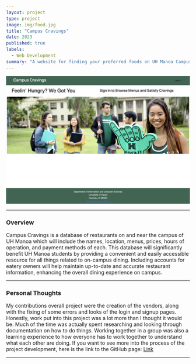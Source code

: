 ```yaml
---
layout: project
type: project
image: img/food.jpg
title: "Campus Cravings"
date: 2023
published: true
labels:
  - Web Development
summary: "A website for finding your preferred foods on UH Manoa Campus"
---
```


<img class="img-fluid" src="../img/M2-landing-page.png">

<hr>
<h3>Overview</h3>
Campus Cravings is a database of restaurants on and near the campus of UH Manoa which will include the names, location, menus, prices, hours of operation, and payment methods of each. This database will significantly benefit UH Manoa students by providing a convenient and easily accessible resource for all things related to on-campus dining. Including accounts for eatery owners will help maintain up-to-date and accurate restaurant information, enhancing the overall dining experience on campus.
<hr>
<h3>Personal Thoughts</h3>
My contributions overall project were the creation of the vendors, along with the fixing of some errors and looks of the login and signup pages. Honestly, work put into this project was a lot more than I thought it would be. Much of the time was actually spent researching and looking through documentation on how to do things. Working together in a group was also a learning experience to how everyone has to work together to understand what each other are doing.
If you want to see more into the process of the project development, here is the link to the GitHub page:
<a href="https://campuscravings.github.io/">Link</a>
<hr>
